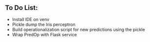## To Do List:
* Install IDE on venv
* Pickle dump the Iris perceptron
* Build operationalization script for new predictions using the pickle
* Wrap PredOp with Flask service
